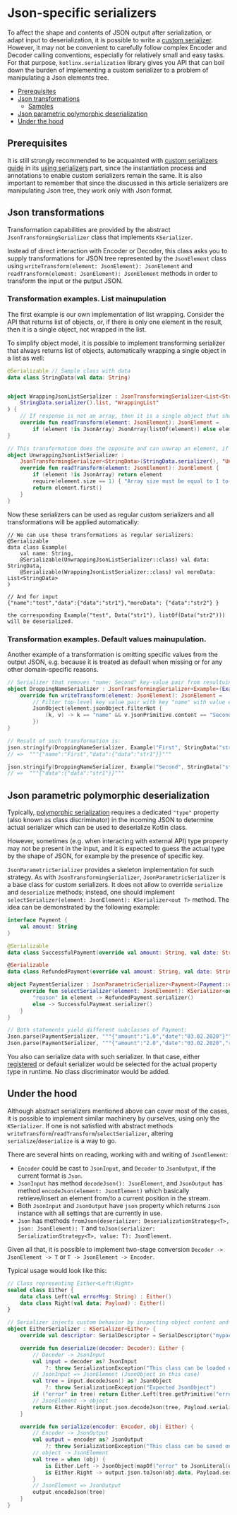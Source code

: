 # Json-specific serializers

To affect the shape and contents of JSON output after serialization, or adapt input to deserialization,
it is possible to write a [custom serializer](custom_serializers.md). However, it may not be convenient to
carefully follow complex Encoder and Decoder calling conventions, especially for relatively small and easy tasks.
For that purpose, `kotlinx.serialization` library gives you API that
can boil down the burden of implementing a custom serializer to a problem of manipulating a Json elements tree.

* [Prerequisites](#prerequisites)
* [Json transformations](#json-transformations)
    + [Samples](#samples)
* [Json parametric polymorphic deserialization](#json-parametric-polymorphic-deserialization)
* [Under the hood](#under-the-hood)

## Prerequisites

It is still strongly recommended to be acquainted with [custom serializers guide](custom_serializers.md)
in its [using serializers](custom_serializers.md#using-custom-serializers) part,
since the instantiation process and annotations to enable custom serializers remain the same.
It is also important to remember that since the discussed in this article serializers are manipulating Json tree,
they work only with Json format.

## Json transformations

Transformation capabilities are provided by the abstract `JsonTransformingSerializer` class that implements `KSerializer`. 

Instead of direct interaction with Encoder or Decoder, this class asks you to supply transformations for JSON tree represented by the `JsonElement` class
using `writeTransform(element: JsonElement): JsonElement` and `readTransform(element: JsonElement): JsonElement` methods in order
to transform the input or the putput JSON.


### Transformation examples. List mainupulation

The first example is our own implementation of list wrapping. Consider the API that returns list 
of objects, or, if there is only one element in the result, then it is a single object, not wrapped in the list.
 
To simplify object model, it is possible to implement transforming serializer that always returns list of objects,
automatically wrapping a single object in a list as well: 

```kotlin
@Serializable // Sample class with data
data class StringData(val data: String)


object WrappingJsonListSerializer : JsonTransformingSerializer<List<StringData>>(
    StringData.serializer().list, "WrappingList"
) {
    // If response is not an array, then it is a single object that should be wrapped in the array
    override fun readTransform(element: JsonElement): JsonElement =
        if (element !is JsonArray) JsonArray(listOf(element)) else element
}

// This transformation does the opposite and can unwrap an element, if it is returned in an array.
object UnwrappingJsonListSerializer :
    JsonTransformingSerializer<StringData>(StringData.serializer(), "UnwrappingList") {
    override fun readTransform(element: JsonElement): JsonElement {
        if (element !is JsonArray) return element
        require(element.size == 1) { "Array size must be equal to 1 to unwrap it automatically" }
        return element.first()
    }
}
```

Now these serializers can be used as regular custom serializers and all transformations will be applied automatically:
```
// We can use these transformations as regular serializers:
@Serializable
data class Example(
    val name: String,
    @Serializable(UnwrappingJsonListSerializer::class) val data: StringData,
    @Serializable(WrappingJsonListSerializer::class) val moreData: List<StringData>
)

// And for input 
{"name":"test","data":{"data":"str1"},"moreData": {"data":"str2"} }

the corresponding Example("test", Data("str1"), listOf(Data("str2"))) will be deserialized.
```

### Transformation examples. Default values mainupulation.

Another example of a transformation is omitting specific values from the output JSON, e.g. because it 
is treated as default when missing or for any other domain-specific reasons.
 

```kotlin
// Serializer that removes "name: Second" key-value pair from resultuing JSON
object DroppingNameSerializer : JsonTransformingSerializer<Example>(Example.serializer(), "DropName") {
    override fun writeTransform(element: JsonElement): JsonElement =
        // Filter top-level key value pair with key "name" with value equal to "Second"
        JsonObject(element.jsonObject.filterNot {
            (k, v) -> k == "name" && v.jsonPrimitive.content == "Second"
        })
}

// Result of such transformation is:
json.stringify(DroppingNameSerializer, Example("First", StringData("str1")))
// =>  """{"name":"First","data":{"data":"str1"}}"""

json.stringify(DroppingNameSerializer, Example("Second", StringData("str1")))
// =>  """{"data":{"data":"str1"}}"""
```

## Json parametric polymorphic deserialization

Typically, [polymorphic serialization](polymorphism.md) requires a dedicated `"type"` property
(also known as class discriminator) in the incoming JSON to determine actual serializer
which can be used to deserialize Kotlin class.

However, sometimes (e.g. when interacting with external API) type property may not be present in the input,
and it is expected to guess the actual type by the shape of JSON, for example by the presence of specific key.

`JsonParametricSerializer` provides a skeleton implementation for such strategy.
As with `JsonTransformingSerializer`, `JsonParametricSerializer` is a base class for custom serializers.
It does not allow to override `serialize` and `deserialize` methods; instead, one should
implement `selectSerializer(element: JsonElement): KSerializer<out T>` method.
The idea can be demonstrated by the following example:

```kotlin
interface Payment {
    val amount: String
}

@Serializable
data class SuccessfulPayment(override val amount: String, val date: String) : Payment

@Serializable
data class RefundedPayment(override val amount: String, val date: String, val reason: String) : Payment

object PaymentSerializer : JsonParametricSerializer<Payment>(Payment::class) {
    override fun selectSerializer(element: JsonElement): KSerializer<out Payment> = when {
        "reason" in element -> RefundedPayment.serializer()
        else -> SuccessfulPayment.serializer()
    }
}

// Both statements yield different subclasses of Payment:
Json.parse(PaymentSerializer, """{"amount":"1.0","date":"03.02.2020"}""")
Json.parse(PaymentSerializer, """{"amount":"2.0","date":"03.02.2020","reason":"complaint"}""")
```

You also can serialize data with such serializer. In that case, either [registered](polymorphism.md#basic-case) or
default serializer would be selected for the actual property type in runtime. No class discriminator would be added.

## Under the hood

Although abstract serializers mentioned above can cover most of the cases, it is possible to implement similar machinery
by ourselves, using only the `KSerializer`.
If one is not satisfied with abstract methods `writeTransform`/`readTransform`/`selectSerializer`,
altering `serialize`/`deserialize` is a way to go.

There are several hints on reading, working with and writing of `JsonElement`:

* `Encoder` could be cast to `JsonInput`, and `Decoder` to `JsonOutput`, if the current format is `Json`.
* `JsonInput` has method `decodeJson(): JsonElement`, and `JsonOutput` has method `encodeJson(element: JsonElement)`
which basically retrieve/insert an element from/to a current position in the stream.
* Both `JsonInput` and `JsonOutput` have `json` property which returns `Json` instance with all settings that are currently in use.
* `Json` has methods `fromJson(deserializer: DeserializationStrategy<T>, json: JsonElement): T`
and `toJson(serializer: SerializationStrategy<T>, value: T): JsonElement`.

Given all that, it is possible to implement two-stage conversion `Decoder -> JsonElement -> T` or `T -> JsonElement -> Encoder`.

Typical usage would look like this:

```kotlin
// Class representing Either<Left|Right>
sealed class Either {
    data class Left(val errorMsg: String) : Either()
    data class Right(val data: Payload) : Either()
}

// Serializer injects custom behavior by inspecting object content and writing
object EitherSerializer : KSerializer<Either> {
    override val descriptor: SerialDescriptor = SerialDescriptor("mypackage.Either", UnionKind.SEALED)

    override fun deserialize(decoder: Decoder): Either {
        // Decoder -> JsonInput
        val input = decoder as? JsonInput
            ?: throw SerializationException("This class can be loaded only by Json")
        // JsonInput => JsonElement (JsonObject in this case)
        val tree = input.decodeJson() as? JsonObject
            ?: throw SerializationException("Expected JsonObject")
        if ("error" in tree) return Either.Left(tree.getPrimitive("error").content)
        // JsonElement -> object
        return Either.Right(input.json.decodeJson(tree, Payload.serializer()))
    }

    override fun serialize(encoder: Encoder, obj: Either) {
        // Encoder -> JsonOutput
        val output = encoder as? JsonOutput
            ?: throw SerializationException("This class can be saved only by Json")
        // object -> JsonElement
        val tree = when (obj) {
            is Either.Left -> JsonObject(mapOf("error" to JsonLiteral(obj.errorMsg)))
            is Either.Right -> output.json.toJson(obj.data, Payload.serializer())
        }
        // JsonElement => JsonOutput
        output.encodeJson(tree)
    }
}
```
